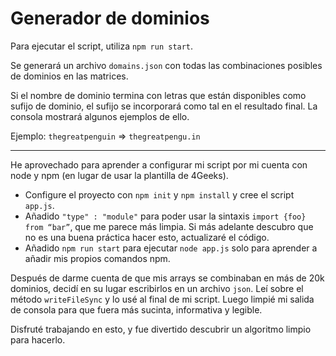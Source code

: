 # Generador de dominios
Para ejecutar el script, utiliza `npm run start`.

Se generará un archivo `domains.json` con todas las combinaciones posibles de dominios en las matrices.

Si el nombre de dominio termina con letras que están disponibles como sufijo de dominio, el sufijo se incorporará como tal en el resultado final. La consola mostrará algunos ejemplos de ello.

Ejemplo: `thegreatpenguin` => `thegreatpengu.in`

---

He aprovechado para aprender a configurar mi script por mi cuenta con node y npm (en lugar de usar la plantilla de 4Geeks).
- Configure el proyecto con `npm init` y `npm install` y cree el script `app.js`.
- Añadido `"type" : "module"` para poder usar la sintaxis `import {foo} from “bar”`, que me parece más limpia. Si más adelante descubro que no es una buena práctica hacer esto, actualizaré el código.
- Añadido `npm run start` para ejecutar `node app.js` solo para aprender a añadir mis propios comandos npm.

Después de darme cuenta de que mis arrays se combinaban en más de 20k dominios, decidí en su lugar escribirlos en un archivo `json`. Leí sobre el método `writeFileSync` y lo usé al final de mi script. Luego limpié mi salida de consola para que fuera más sucinta, informativa y legible. 

Disfruté trabajando en esto, y fue divertido descubrir un algoritmo limpio para hacerlo.
